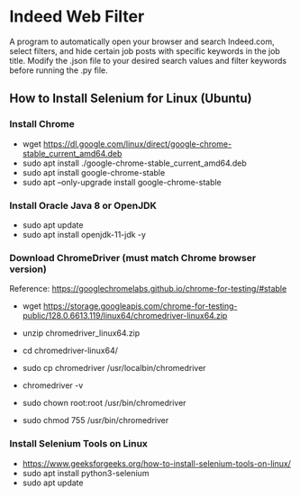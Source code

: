 # Indeed Web Filter

A program to automatically open your browser and search Indeed.com, select filters, and hide certain job posts with specific keywords in the job title. Modify the .json file to your desired search values and filter keywords before running the .py file.


## How to Install Selenium for Linux (Ubuntu)

### Install Chrome
- wget https://dl.google.com/linux/direct/google-chrome-stable_current_amd64.deb
- sudo apt install ./google-chrome-stable_current_amd64.deb
- sudo apt install google-chrome-stable
- sudo apt –only-upgrade install google-chrome-stable


### Install Oracle Java 8 or OpenJDK
- sudo apt update
- sudo apt install openjdk-11-jdk -y

### Download ChromeDriver (must match Chrome browser version)
Reference: https://googlechromelabs.github.io/chrome-for-testing/#stable 
- wget https://storage.googleapis.com/chrome-for-testing-public/128.0.6613.119/linux64/chromedriver-linux64.zip

- unzip chromedriver_linux64.zip
- cd chromedriver-linux64/
- sudo cp chromedriver /usr/localbin/chromedriver
- chromedriver -v

- sudo chown root:root /usr/bin/chromedriver
- sudo chmod 755 /usr/bin/chromedriver

### Install Selenium Tools on Linux
- https://www.geeksforgeeks.org/how-to-install-selenium-tools-on-linux/
- sudo apt install python3-selenium
- sudo apt update
